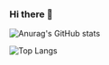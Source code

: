 ### Hi there 👋

<!--
**GuilhermeSavioRibas/GuilhermeSavioRibas** is a ✨ _special_ ✨ repository because its `README.md` (this file) appears on your GitHub profile.

Here are some ideas to get you started:

- 🔭 I’m currently working on ...
- 🌱 I’m currently learning ...
- 👯 I’m looking to collaborate on ...
- 🤔 I’m looking for help with ...
- 💬 Ask me about ...
- 📫 How to reach me: ...
- 😄 Pronouns: ...
- ⚡ Fun fact: ...
-->

![Anurag's GitHub stats](https://github-readme-stats.vercel.app/api?username=GuilhermeSavioRibas&show_icons=true&theme=radical)

![Top Langs](https://github-readme-stats.vercel.app/api/top-langs/?username=GuilhermeSavioRibas&layout=compact)
